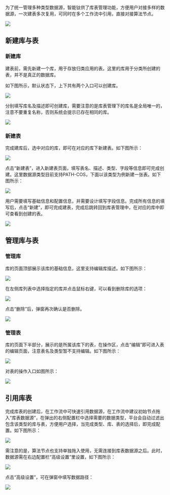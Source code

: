 为了统一管理多种类型数据源，智能钛供了库表管理功能，方便用户对接多样的数据源，一次建表多次复用，可同时在多个工作流中引用，直接对接算法节点。

![](https://main.qcloudimg.com/raw/abd551921e9c768b91610927fb855c14.png)

## 新建库与表

### 新建库

建表前，需先新建一个库，用于存放归类应用的表。这里的库用于分类所创建的表，并不是真正的数据库。

如下图所示，默认状态下，上下共有两个入口可以创建库。

![](https://main.qcloudimg.com/raw/2c7ed71fd34c6766b22aec6d39406192.png)

分别填写库名及描述即可创建库，需要注意的是库表管理下的库名是全局唯一的，注意不要重复名称，否则系统会提示已存在相同的库。

![](https://main.qcloudimg.com/raw/f24813f36d1043ad9543c959d8a06cc5.png)



### 新建表

完成建库后，选中对应的库，即可在对应的库下新建表。如下图所示：

![](https://main.qcloudimg.com/raw/160ae7e34a2f8e4ba136dc7d7fe2a9c3.png)

点击“新建表”，进入新建表页面，填写表名、描述、类型、字段等信息即可完成创建。这里数据源类型目前支持PATH-COS，下面以该类型为例新建一张表。如下图所示：

![](https://main.qcloudimg.com/raw/dda59a08c817d69fa5d861c4bf3164b4.png)

用户需要填写基础信息和配置信息，并需要设计填写字段信息。完成所有信息的填写后，点击“新建”，即可完成建表，完成后跳转回到库表管理中，在对应的库中即可查看到创建的表。

![](https://main.qcloudimg.com/raw/43f9aab24b8c8379bf46d2fe1503fe83.png)

## 管理库与表

### 管理库

库的页面顶部展示该库的基础信息，这里支持编辑库描述。如下图所示：

![](https://main.qcloudimg.com/raw/b6d6aa52b78b0664d200385ca0a1b721.png)

在左侧库列表中选择指定的库并点击鼠标右键，可以看到删除库的选项：

![](https://main.qcloudimg.com/raw/af1cac733c832f51a46968eb946a5bb3.png)

点击“删除”后，弹窗再次确认是否删除。

![](https://main.qcloudimg.com/raw/f9d717e505441f8f906b64315d95a7f1.png)

### 管理表 

库的页面下半部分，展示的是所属该库下的表，在操作区，点击“编辑”即可进入表的编辑页面，注意表名及类型暂不支持编辑。如下图所示：

![](https://main.qcloudimg.com/raw/cdaf011fe4b2fa6805040a362c2a24b1.png)

对表的操作入口如图所示：

![](https://main.qcloudimg.com/raw/4c7f07b87f3445e4a0c020626e361cd5.png)


## 引用库表

完成库表的创建后，在工作流中可快速引用数据源，在工作流中建议初始节点拖入“库表数据源”，在弹出的右侧配置栏中选择需要的数据类型，平台会自动过滤出包含该类型的库与表，方便用户选择，当完成类型、库、表的选择后，即完成配置。如下图所示：

![](https://main.qcloudimg.com/raw/8f7550e058140f3aac119caca6e6d4e4.png)

需注意的是，算法节点也支持单独拖入使用，无需连接到库表数据源之后。此时，数据源需在右边配置栏“高级设置”里设置，如下图所示：

![](https://main.qcloudimg.com/raw/6607c8930e2b095132c2b46f6c01e057.png)

点击“高级设置”，可在弹窗中填写数据路径：

![](https://main.qcloudimg.com/raw/ee519aa023000ecb1ea13b21805c5f84.png)

